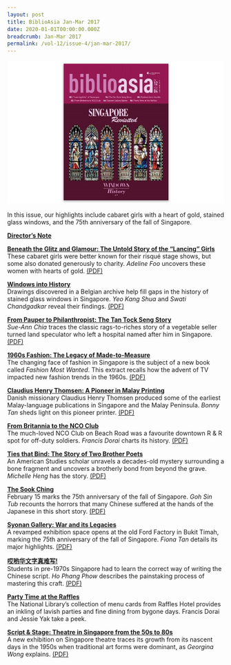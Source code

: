 ```yaml
---
layout: post
title: BiblioAsia Jan-Mar 2017
date: 2020-01-01T00:00:00.000Z
breadcrumb: Jan-Mar 2017
permalink: /vol-12/issue-4/jan-mar-2017/
---
```

<img src="/images/Vol-12-issue-4/vol12_iss4.JPG">  

In this issue, our highlights include cabaret girls with a heart of gold, stained glass windows, and the 75th anniversary of the fall of Singapore.

**[Director’s Note](https://nlb-ba-staging.netlify.app/vol-12/issue-4/jan-mar-2017/director-note)** 

**[Beneath the Glitz and Glamour: The Untold Story of the “Lancing” Girls](https://nlb-ba-staging.netlify.app/vol-12/issue-4/jan-mar-2017/beneath-glitz-glamour)** <br>
These cabaret girls were better known for their risqué stage shows, but some also donated generously to charity. *Adeline Foo* uncovers these women with hearts of gold. [(PDF)](/files/pdf/vol-12/v12-issue4_LancingGirls.pdf)

**[Windows into History](https://nlb-ba-staging.netlify.app/vol-12/issue-4/jan-mar-2017/windows-into-history)** <br>
Drawings discovered in a Belgian archive help fill gaps in the history of stained glass windows in Singapore. *Yeo Kang Shua* and *Swati Chandgadkar* reveal their findings. [(PDF)](/files/pdf/vol-12/v12-issue4_Windows.pdf)

**[From Pauper to Philanthropist: The Tan Tock Seng Story](https://nlb-ba-staging.netlify.app/vol-12/issue-4/jan-mar-2017/pauper-to-philanthrop)** <br>
*Sue-Ann Chia* traces the classic rags-to-riches story of a vegetable seller turned land speculator who left a hospital named after him in Singapore. [(PDF)](/files/pdf/vol-12/v12-issue4_Pauper.pdf)

**[1960s Fashion: The Legacy of Made-to-Measure](https://nlb-ba-staging.netlify.app/vol-12/issue-4/jan-mar-2017/1960s-fashion)** <br>
The changing face of fashion in Singapore is the subject of a new book called *Fashion Most Wanted*. This extract recalls how the advent of TV impacted new fashion trends in the 1960s. [(PDF)](/files/pdf/vol-12/v12-issue4_1960sFashion.pdf)

**[Claudius Henry Thomsen: A Pioneer in Malay Printing](https://nlb-ba-staging.netlify.app/vol-12/issue-4/jan-mar-2017/claudiushenrythomsen)** <br>
Danish missionary Claudius Henry Thomsen produced some of the earliest Malay-language publications in Singapore and the Malay Peninsula. *Bonny Tan* sheds light on this pioneer printer. [(PDF)](/files/pdf/vol-12/v12-issue4_Claudius.pdf)

**[From Britannia to the NCO Club](https://nlb-ba-staging.netlify.app/vol-12/issue-4/jan-mar-2017/britannia-nco-club)** <br>
The much-loved NCO Club on Beach Road was a favourite downtown R & R spot for off-duty soldiers. *Francis Dorai* charts its history. [(PDF)](/files/pdf/vol-12/v12-issue4_NCOClub.pdf)

**[Ties that Bind: The Story of Two Brother Poets](https://nlb-ba-staging.netlify.app/vol-12/issue-4/jan-mar-2017/ties-that-bind)** <br>
An American Studies scholar unravels a decades-old mystery surrounding a bone fragment and uncovers a brotherly bond from beyond the grave. *Michelle Heng* has the story. [(PDF)](/files/pdf/vol-12/v12-issue4_TiesBind.pdf)

**[The Sook Ching](https://nlb-ba-staging.netlify.app/vol-12/issue-4/jan-mar-2017/the-sook-ching)** <br>
February 15 marks the 75th anniversary of the fall of Singapore. *Goh Sin Tub* recounts the horrors that many Chinese suffered at the hands of the Japanese in this short story. [(PDF)](/files/pdf/vol-12/v12-issue4_SookChing.pdf)

**[Syonan Gallery: War and its Legacies](https://nlb-ba-staging.netlify.app/vol-12/issue-4/jan-mar-2017/surviving-jpnese-occu)** <br>
A revamped exhibition space opens at the old Ford Factory in Bukit Timah, marking the 75th anniversary of the fall of Singapore. *Fiona Tan* details its major highlights. [(PDF)](/files/pdf/vol-12/v12-issue4_SyonanGallery.pdf)

**[哎哟华文字真难写!](https://nlb-ba-staging.netlify.app/vol-12/issue-4/jan-mar-2017/writingchinesescript)** <br>
Students in pre-1970s Singapore had to learn the correct way of writing the Chinese script. *Ho Phang Phow* describes the painstaking process of mastering this craft. [(PDF)](/files/pdf/vol-12/v12-issue4_ChineseScript.pdf)

**[Party Time at the Raffles](https://nlb-ba-staging.netlify.app/vol-12/issue-4/jan-mar-2017/partytime-raffles)**<br>
The National Library’s collection of menu cards from Raffles Hotel provides an inkling of lavish parties and fine dining from bygone days. Francis Dorai and Jessie Yak take a peek.

**[Script & Stage: Theatre in Singapore from the 50s to 80s](https://nlb-ba-staging.netlify.app/vol-12/issue-4/jan-mar-2017/script-stages-theatre)** <br>
A new exhibition on Singapore theatre traces its growth from its nascent days in the 1950s when traditional art forms were dominant, as *Georgina Wong* explains. [(PDF)](/files/pdf/vol-12/v12-issue4_ScriptStage.pdf)
